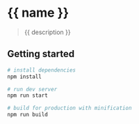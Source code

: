 # {{ name }}

> {{ description }}

## Getting started

``` bash
# install dependencies
npm install

# run dev server
npm run start

# build for production with minification
npm run build
```